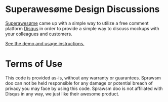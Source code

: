 Superawesøme Design Discussions
===============================

[Superawesøme][1] came up with a simple way to utilize a free comment platform [Disqus][2] in order to provide a simple way to discuss mockups with your colleagues and customers.

[See the demo and usage instructions.][3]

Terms of Use
==============

This code is provided as-is, without any warranty or guarantees. Sprawsm doo can not be held responsible for any damage or potential breach of privacy you may face by using this code. Sprawsm doo is not affiliated with Disqus in any way, we just like their awesome product. 

[1]: http://sprawsm.com/
[2]: http://disqus.com/
[3]: http://sprawsm.com/discussions/
